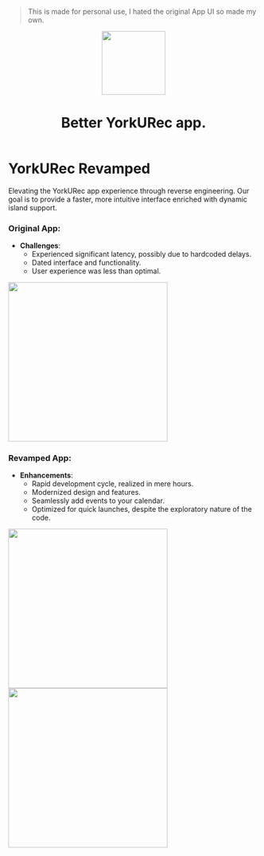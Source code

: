 > This is made for personal use, I hated the original App UI so made my own. 

<p align="center">
  <img src="https://github.com/Aayush9029/YorkURec/assets/43297314/5880390a-8a20-4603-97a2-072f9731b7a6d" height="128">
  <h1 align="center">Better YorkURec app.</h1>
</p>

<p align="center">
  <a aria-label="Follow Developer on Linkedin" href="https://www.linkedin.com/in/aayush-p-616b6b16a/" target="_blank">
    <img alt="" src="https://img.shields.io/badge/Follow%20@Aayush Pokharel-black.svg?style=for-the-badge&logo=Linkedin">
  </a>
  
# YorkURec Revamped
Elevating the YorkURec app experience through reverse engineering. Our goal is to provide a faster, more intuitive interface enriched with dynamic island support.

### Original App:
- **Challenges**:
  - Experienced significant latency, possibly due to hardcoded delays.
  - Dated interface and functionality.
  - User experience was less than optimal.

<img src="https://github.com/Aayush9029/YorkURec/assets/43297314/07521163-53ad-46f7-afb6-338dceb23748" width="320">

### Revamped App:
- **Enhancements**:
  - Rapid development cycle, realized in mere hours.
  - Modernized design and features.
  - Seamlessly add events to your calendar.
  - Optimized for quick launches, despite the exploratory nature of the code.

<img src="https://github.com/Aayush9029/YorkURec/assets/43297314/452aef1d-825b-4cdd-8231-58cdfb0e8602" width="320"> <img src="https://github.com/Aayush9029/YorkURec/assets/43297314/c61cf702-3162-46c4-97c7-71a296b32672" width="320">
